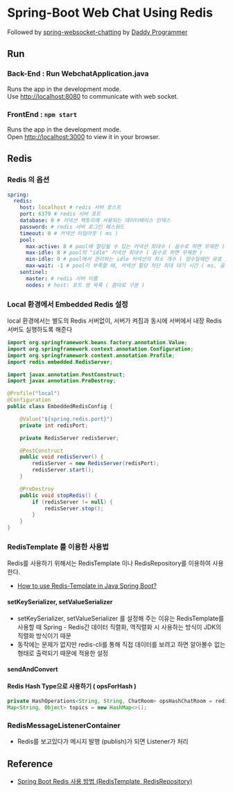 # Spring-Boot Web Chat Using Redis

Followed by [spring-websocket-chatting](https://daddyprogrammer.org/post/4077/spring-websocket-chatting/) by [Daddy Programmer](https://daddyprogrammer.org/)

## Run

### Back-End : Run WebchatApplication.java

Runs the app in the development mode.\
Use [http://localhost:8080](http://localhost:8080) to communicate with web socket.

### FrontEnd : `npm start`

Runs the app in the development mode.\
Open [http://localhost:3000](http://localhost:3000) to view it in your browser.

## Redis

### Redis 의 옵션

```yml
spring:
  redis:
    host: localhost # redis 서버 호스트
    port: 6379 # redis 서버 포트
    database: 0 # 커넥션 팩토리에 사용되는 데이터베이스 인덱스
    password: # redis 서버 로그인 패스워드
    timeout: 0 # 커넥션 타임아웃 ( ms )
    pool:
      max-active: 8 # pool에 할당될 수 있는 커넥션 최대수 ( 음수로 하면 무제한 )
      max-idle: 8 # pool의 "idle" 커넥션 최대수 ( 음수로 하면 무제한 )
      min-idle: 0 # pool에서 관리하는 idle 커넥션의 최소 개수 ( 양수일때만 유효 )
      max-wait: -1 # pool이 부족할 때, 커넥션 할당 차단 최대 대기 시간 ( ms, 음수로 하면 무제한)
    sentinel:
      master: # redis 서버 이름
      nodes: # host: 포트 쌍 목록 ( 콤마로 구분 )
```

### Local 환경에서 Embedded Redis 설정

local 환경에서는 별도의 Redis 서버없이, 서버가 켜짐과 동시에 서버에서 내장 Redis 서버도 실행하도록 해준다

```java
import org.springframework.beans.factory.annotation.Value;
import org.springframework.context.annotation.Configuration;
import org.springframework.context.annotation.Profile;
import redis.embedded.RedisServer;

import javax.annotation.PostConstruct;
import javax.annotation.PreDestroy;

@Profile("local")
@Configuration
public class EmbeddedRedisConfig {

    @Value("${spring.redis.port}")
    private int redisPort;

    private RedisServer redisServer;

    @PostConstruct
    public void redisServer() {
        redisServer = new RedisServer(redisPort);
        redisServer.start();
    }

    @PreDestroy
    public void stopRedis() {
        if (redisServer != null) {
            redisServer.stop();
        }
    }
}
```

### RedisTemplate 를 이용한 사용법

Redis를 사용하기 위해서는 RedisTemplate 이나 RedisRepository를 이용하여 사용한다.

- [How to use Redis-Template in Java Spring Boot?](https://medium.com/@hulunhao/how-to-use-redis-template-in-java-spring-boot-647a7eb8f8cc)

#### setKeySerializer, setValueSerializer

- setKeySerializer, setValueSerializer 를 설정해 주는 이유는 RedisTemplate를 사용할 때 Spring - Redis간 데이터 직렬화, 역직렬화 시 사용하는 방식이 JDK의 직렬화 방식이기 때문
- 동작에는 문제가 없지만 redis-cli를 통해 직접 데이터를 보려고 하면 알아볼수 없는 형태로 출력되기 때문에 적용한 설정

#### sendAndConvert

#### Redis Hash Type으로 사용하기 ( opsForHash )

```java
private HashOperations<String, String, ChatRoom> opsHashChatRoom = redisTemplate.opsForHash();
Map<String, Object> topics = new HashMap<>();

```

### RedisMessageListenerContainer

- Redis를 보고있다가 메시지 발행 (publish)가 되면 Listener가 처리

## Reference

- [Spring Boot Redis 사용 방법 (RedisTemplate, RedisRepository)](https://wildeveloperetrain.tistory.com/32)
